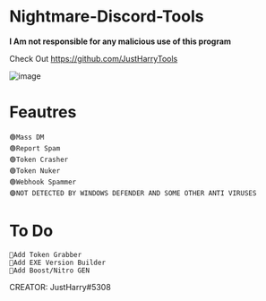 # Nightmare-Discord-Tools

**I Am not responsible for any malicious use of this program**
 
Check Out https://github.com/JustHarryTools 

![image](https://cdn.discordapp.com/attachments/897942933716746252/1071743912823230524/image.png)

# Feautres
	🟢Mass DM
	🟢Report Spam
	🟢Token Crasher
	🟢Token Nuker
	🟢Webhook Spammer
	🟣NOT DETECTED BY WINDOWS DEFENDER AND SOME OTHER ANTI VIRUSES
# To Do
	💎Add Token Grabber
	💎Add EXE Version Builder
	💎Add Boost/Nitro GEN

CREATOR: JustHarry#5308
